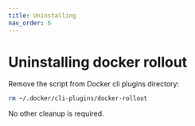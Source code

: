 ```yaml
---
title: Uninstalling
nav_order: 6
---
```


# Uninstalling docker rollout

Remove the script from Docker cli plugins directory:

```bash
rm ~/.docker/cli-plugins/docker-rollout
```

No other cleanup is required.
